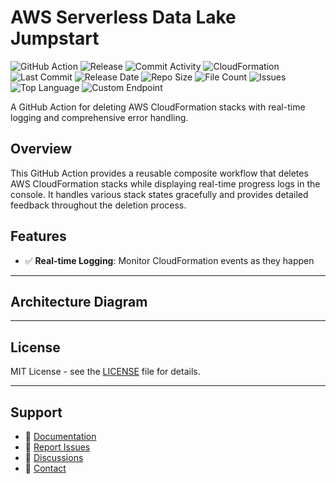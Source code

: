 # AWS Serverless Data Lake Jumpstart

![GitHub Action](https://img.shields.io/badge/GitHub-Action-blue?logo=github)&nbsp;![Release](https://github.com/subhamay-bhattacharyya/0902-datalake-cft/actions/workflows/release.yaml/badge.svg)&nbsp;![Commit Activity](https://img.shields.io/github/commit-activity/t/subhamay-bhattacharyya/0902-datalake-cft)&nbsp;![CloudFormation](https://img.shields.io/badge/AWS-CloudFormation-orange?logo=amazonaws)&nbsp;![Last Commit](https://img.shields.io/github/last-commit/subhamay-bhattacharyya/0902-datalake-cft)&nbsp;![Release Date](https://img.shields.io/github/release-date/subhamay-bhattacharyya/0902-datalake-cft)&nbsp;![Repo Size](https://img.shields.io/github/repo-size/subhamay-bhattacharyya/0902-datalake-cft)&nbsp;![File Count](https://img.shields.io/github/directory-file-count/subhamay-bhattacharyya/0902-datalake-cft)&nbsp;![Issues](https://img.shields.io/github/issues/subhamay-bhattacharyya/0902-datalake-cft)&nbsp;![Top Language](https://img.shields.io/github/languages/top/subhamay-bhattacharyya/0902-datalake-cft)&nbsp;![Custom Endpoint](https://img.shields.io/endpoint?url=https://gist.githubusercontent.com/bsubhamay/87600f0df6b2c924857262c34438e619/raw/0902-datalake-cft.json?)


A GitHub Action for deleting AWS CloudFormation stacks with real-time logging and comprehensive error handling.

## Overview

This GitHub Action provides a reusable composite workflow that deletes AWS CloudFormation stacks while displaying real-time progress logs in the console. It handles various stack states gracefully and provides detailed feedback throughout the deletion process.

## Features

- ✅ **Real-time Logging**: Monitor CloudFormation events as they happen

---

## Architecture Diagram


---

## License

MIT License - see the [LICENSE](LICENSE) file for details.

---

## Support

- 📖 [Documentation](https://github.com/subhamay-bhattacharyya/0902-datalake-cft/wiki)
- 🐛 [Report Issues](https://github.com/subhamay-bhattacharyya/0902-datalake-cft/issues)
- 💬 [Discussions](https://github.com/subhamay-bhattacharyya/0902-datalake-cft/discussions)
- 📧 [Contact](mailto:support@subhamay.aws@gmail.com)